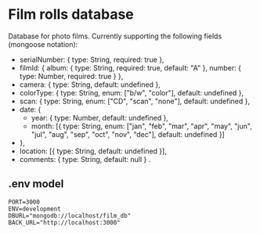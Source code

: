 # Film rolls database
Database for photo films. Currently supporting the following fields (mongoose notation):
+ serialNumber: { type: String, required: true },
+ filmId: { album: { type: String, required: true, default: "A" }, number: { type: Number, required: true } },
+ camera: { type: String, default: undefined },
+ colorType: { type: String, enum: ["b/w", "color"], default: undefined },
+ scan: { type: String, enum: ["CD", "scan", "none"], default: undefined },
+ date: {
  * year: { type: Number, default: undefined },
  * month: [{ type: String, enum: ["jan", "feb", "mar", "apr", "may", "jun", "jul", "aug", "sep", "oct", "nov", "dec"], default: undefined }]
+ },
+ location: [{ type: String, default: undefined }],
+ comments: { type: String, default: null }
.
## .env model

````
PORT=3000
ENV=development
DBURL="mongodb://localhost/film_db"
BACK_URL="http://localhost:3000"
````